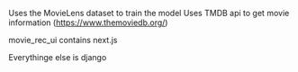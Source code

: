 Uses the MovieLens dataset to train the model
Uses TMDB api to get movie information (https://www.themoviedb.org/)

movie_rec_ui contains next.js

Everythinge else
is django

